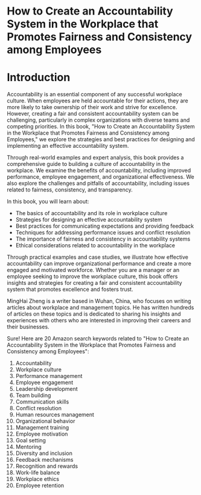 # How to Create an Accountability System in the Workplace that Promotes Fairness and Consistency among Employees

# Introduction

Accountability is an essential component of any successful workplace culture. When employees are held accountable for their actions, they are more likely to take ownership of their work and strive for excellence. However, creating a fair and consistent accountability system can be challenging, particularly in complex organizations with diverse teams and competing priorities. In this book, "How to Create an Accountability System in the Workplace that Promotes Fairness and Consistency among Employees," we explore the strategies and best practices for designing and implementing an effective accountability system.

Through real-world examples and expert analysis, this book provides a comprehensive guide to building a culture of accountability in the workplace. We examine the benefits of accountability, including improved performance, employee engagement, and organizational effectiveness. We also explore the challenges and pitfalls of accountability, including issues related to fairness, consistency, and transparency.

In this book, you will learn about:

* The basics of accountability and its role in workplace culture
* Strategies for designing an effective accountability system
* Best practices for communicating expectations and providing feedback
* Techniques for addressing performance issues and conflict resolution
* The importance of fairness and consistency in accountability systems
* Ethical considerations related to accountability in the workplace

Through practical examples and case studies, we illustrate how effective accountability can improve organizational performance and create a more engaged and motivated workforce. Whether you are a manager or an employee seeking to improve the workplace culture, this book offers insights and strategies for creating a fair and consistent accountability system that promotes excellence and fosters trust.

MingHai Zheng is a writer based in Wuhan, China, who focuses on writing articles about workplace and management topics. He has written hundreds of articles on these topics and is dedicated to sharing his insights and experiences with others who are interested in improving their careers and their businesses.



Sure! Here are 20 Amazon search keywords related to "How to Create an Accountability System in the Workplace that Promotes Fairness and Consistency among Employees":

1. Accountability
2. Workplace culture
3. Performance management
4. Employee engagement
5. Leadership development
6. Team building
7. Communication skills
8. Conflict resolution
9. Human resources management
10. Organizational behavior
11. Management training
12. Employee motivation
13. Goal setting
14. Mentoring
15. Diversity and inclusion
16. Feedback mechanisms
17. Recognition and rewards
18. Work-life balance
19. Workplace ethics
20. Employee retention



